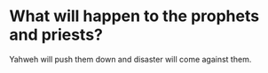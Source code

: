 # What will happen to the prophets and priests?

Yahweh will push them down and disaster will come against them.
